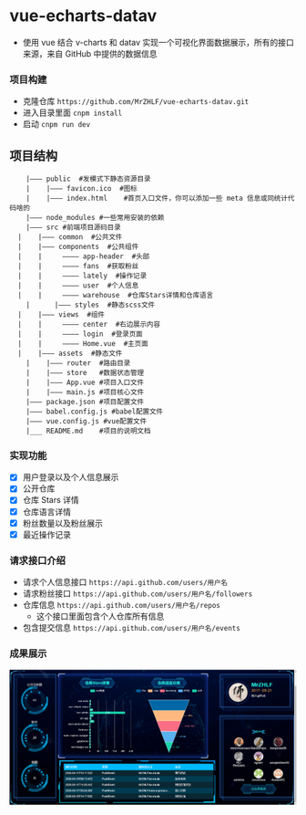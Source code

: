 # vue-echarts-datav

- 使用 vue 结合 v-charts 和 datav 实现一个可视化界面数据展示，所有的接口来源，来自 GitHub 中提供的数据信息

### 项目构建

- 克隆仓库
  `https://github.com/MrZHLF/vue-echarts-datav.git`
- 进入目录里面
  `cnpm install`
- 启动
  `cnpm run dev`

## 项目结构

```
	|——— public  #发模式下静态资源目录
	|    |——— favicon.ico  #图标
	|    |——— index.html    #首页入口文件，你可以添加一些 meta 信息或同统计代码啥的
	|——— node_modules #一些常用安装的依赖
	|——— src #前端项目源码目录
  |	   |——— common  #公共文件
  |	   |——— components  #公共组件
  |	   |     ———— app-header  #头部
  |	   |     ———— fans  #获取粉丝
  |	   |     ———— lately  #操作记录
  |	   |     ———— user  #个人信息
  |	   |     ———— warehouse  #仓库Stars详情和仓库语言
	|	   |——— styles  #静态scss文件
  |	   |——— views  #组件
  |	   |     ———— center  #右边展示内容
  |	   |     ———— login  #登录页面
  |	   |     ———— Home.vue  #主页面
  |	   |——— assets  #静态文件
	|    |——— router  #路由目录
	|    |——— store   #数据状态管理
	|    |——— App.vue #项目入口文件
	|    |——— main.js #项目核心文件
	|——— package.json #项目配置文件
	|——— babel.config.js #babel配置文件
	|——— vue.config.js #vue配置文件
	|___ README.md    #项目的说明文档

```

### 实现功能

- [x] 用户登录以及个人信息展示
- [x] 公开仓库
- [x] 仓库 Stars 详情
- [x] 仓库语言详情
- [x] 粉丝数量以及粉丝展示
- [x] 最近操作记录

### 请求接口介绍

- 请求个人信息接口 `https://api.github.com/users/用户名`
- 请求粉丝接口 `https://api.github.com/users/用户名/followers`
- 仓库信息 `https://api.github.com/users/用户名/repos`
  - 这个接口里面包含个人仓库所有信息
- 包含提交信息 `https://api.github.com/users/用户名/events`

### 成果展示

![avatar](./public/11.png)
